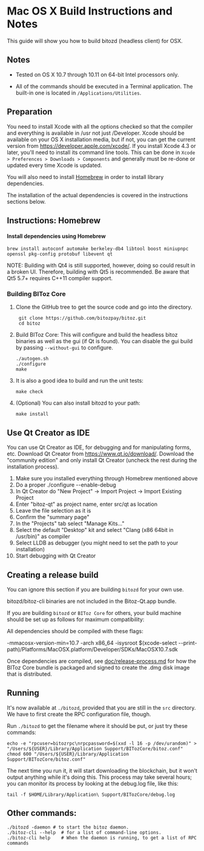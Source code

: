 Mac OS X Build Instructions and Notes
====================================
This guide will show you how to build bitozd (headless client) for OSX.

Notes
-----

* Tested on OS X 10.7 through 10.11 on 64-bit Intel processors only.

* All of the commands should be executed in a Terminal application. The
built-in one is located in `/Applications/Utilities`.

Preparation
-----------

You need to install Xcode with all the options checked so that the compiler
and everything is available in /usr not just /Developer. Xcode should be
available on your OS X installation media, but if not, you can get the
current version from https://developer.apple.com/xcode/. If you install
Xcode 4.3 or later, you'll need to install its command line tools. This can
be done in `Xcode > Preferences > Downloads > Components` and generally must
be re-done or updated every time Xcode is updated.

You will also need to install [Homebrew](http://brew.sh) in order to install library
dependencies.

The installation of the actual dependencies is covered in the instructions
sections below.

Instructions: Homebrew
----------------------

#### Install dependencies using Homebrew

    brew install autoconf automake berkeley-db4 libtool boost miniupnpc openssl pkg-config protobuf libevent qt

NOTE: Building with Qt4 is still supported, however, doing so could result in a broken UI. Therefore, building with Qt5 is recommended. Be aware that Qt5 5.7+ requires C++11 compiler support.

### Building BIToz Core

1. Clone the GitHub tree to get the source code and go into the directory.

        git clone https://github.com/bitozpay/bitoz.git
        cd bitoz

2.  Build BIToz Core:
    This will configure and build the headless bitoz binaries as well as the gui (if Qt is found).
    You can disable the gui build by passing `--without-gui` to configure.

        ./autogen.sh
        ./configure
        make

3.  It is also a good idea to build and run the unit tests:

        make check

4.  (Optional) You can also install bitozd to your path:

        make install

Use Qt Creator as IDE
------------------------
You can use Qt Creator as IDE, for debugging and for manipulating forms, etc.
Download Qt Creator from https://www.qt.io/download/. Download the "community edition" and only install Qt Creator (uncheck the rest during the installation process).

1. Make sure you installed everything through Homebrew mentioned above
2. Do a proper ./configure --enable-debug
3. In Qt Creator do "New Project" -> Import Project -> Import Existing Project
4. Enter "bitoz-qt" as project name, enter src/qt as location
5. Leave the file selection as it is
6. Confirm the "summary page"
7. In the "Projects" tab select "Manage Kits..."
8. Select the default "Desktop" kit and select "Clang (x86 64bit in /usr/bin)" as compiler
9. Select LLDB as debugger (you might need to set the path to your installation)
10. Start debugging with Qt Creator

Creating a release build
------------------------
You can ignore this section if you are building `bitozd` for your own use.

bitozd/bitoz-cli binaries are not included in the Bitoz-Qt.app bundle.

If you are building `bitozd` or `BIToz Core` for others, your build machine should be set up
as follows for maximum compatibility:

All dependencies should be compiled with these flags:

 -mmacosx-version-min=10.7
 -arch x86_64
 -isysroot $(xcode-select --print-path)/Platforms/MacOSX.platform/Developer/SDKs/MacOSX10.7.sdk

Once dependencies are compiled, see [doc/release-process.md](release-process.md) for how the BIToz Core
bundle is packaged and signed to create the .dmg disk image that is distributed.

Running
-------

It's now available at `./bitozd`, provided that you are still in the `src`
directory. We have to first create the RPC configuration file, though.

Run `./bitozd` to get the filename where it should be put, or just try these
commands:

    echo -e "rpcuser=bitozrpc\nrpcpassword=$(xxd -l 16 -p /dev/urandom)" > "/Users/${USER}/Library/Application Support/BITozCore/bitoz.conf"
    chmod 600 "/Users/${USER}/Library/Application Support/BITozCore/bitoz.conf"

The next time you run it, it will start downloading the blockchain, but it won't
output anything while it's doing this. This process may take several hours;
you can monitor its process by looking at the debug.log file, like this:

    tail -f $HOME/Library/Application\ Support/BITozCore/debug.log

Other commands:
-------

    ./bitozd -daemon # to start the bitoz daemon.
    ./bitoz-cli --help  # for a list of command-line options.
    ./bitoz-cli help    # When the daemon is running, to get a list of RPC commands
